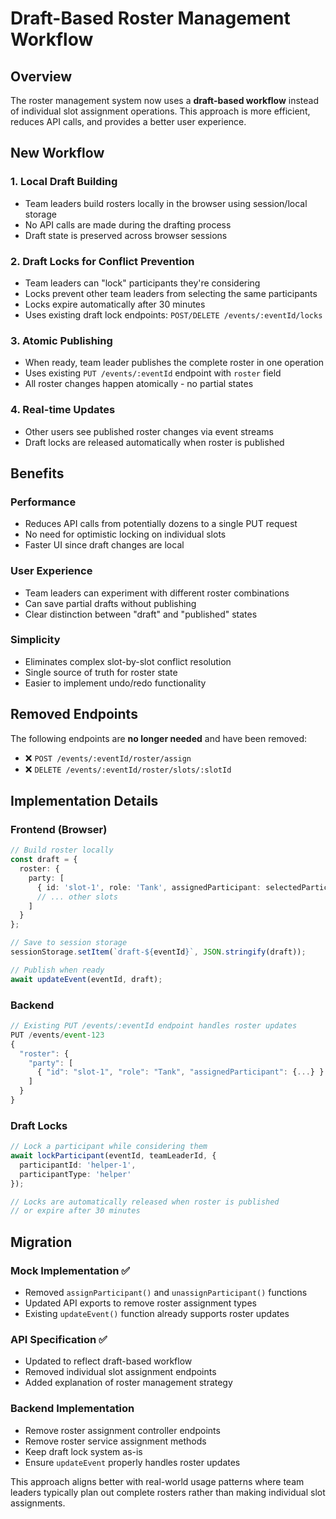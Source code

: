 # Draft-Based Roster Management Workflow

## Overview

The roster management system now uses a **draft-based workflow** instead of individual slot assignment operations. This approach is more efficient, reduces API calls, and provides a better user experience.

## New Workflow

### 1. **Local Draft Building**

- Team leaders build rosters locally in the browser using session/local storage
- No API calls are made during the drafting process
- Draft state is preserved across browser sessions

### 2. **Draft Locks for Conflict Prevention**  

- Team leaders can "lock" participants they're considering
- Locks prevent other team leaders from selecting the same participants
- Locks expire automatically after 30 minutes
- Uses existing draft lock endpoints: `POST/DELETE /events/:eventId/locks`

### 3. **Atomic Publishing**

- When ready, team leader publishes the complete roster in one operation
- Uses existing `PUT /events/:eventId` endpoint with `roster` field
- All roster changes happen atomically - no partial states

### 4. **Real-time Updates**

- Other users see published roster changes via event streams
- Draft locks are released automatically when roster is published

## Benefits

### Performance

- Reduces API calls from potentially dozens to a single PUT request
- No need for optimistic locking on individual slots
- Faster UI since draft changes are local

### User Experience  

- Team leaders can experiment with different roster combinations
- Can save partial drafts without publishing
- Clear distinction between "draft" and "published" states

### Simplicity

- Eliminates complex slot-by-slot conflict resolution
- Single source of truth for roster state
- Easier to implement undo/redo functionality

## Removed Endpoints

The following endpoints are **no longer needed** and have been removed:

- ❌ `POST /events/:eventId/roster/assign`
- ❌ `DELETE /events/:eventId/roster/slots/:slotId`

## Implementation Details

### Frontend (Browser)

```typescript
// Build roster locally
const draft = {
  roster: {
    party: [
      { id: 'slot-1', role: 'Tank', assignedParticipant: selectedParticipant },
      // ... other slots
    ]
  }
};

// Save to session storage
sessionStorage.setItem(`draft-${eventId}`, JSON.stringify(draft));

// Publish when ready
await updateEvent(eventId, draft);
```

### Backend

```typescript
// Existing PUT /events/:eventId endpoint handles roster updates
PUT /events/event-123
{
  "roster": {
    "party": [
      { "id": "slot-1", "role": "Tank", "assignedParticipant": {...} }
    ]
  }
}
```

### Draft Locks

```typescript
// Lock a participant while considering them
await lockParticipant(eventId, teamLeaderId, {
  participantId: 'helper-1',
  participantType: 'helper'
});

// Locks are automatically released when roster is published
// or expire after 30 minutes
```

## Migration

### Mock Implementation ✅

- Removed `assignParticipant()` and `unassignParticipant()` functions
- Updated API exports to remove roster assignment types
- Existing `updateEvent()` function already supports roster updates

### API Specification ✅  

- Updated to reflect draft-based workflow
- Removed individual slot assignment endpoints
- Added explanation of roster management strategy

### Backend Implementation

- Remove roster assignment controller endpoints
- Remove roster service assignment methods  
- Keep draft lock system as-is
- Ensure `updateEvent` properly handles roster updates

This approach aligns better with real-world usage patterns where team leaders typically plan out complete rosters rather than making individual slot assignments.
